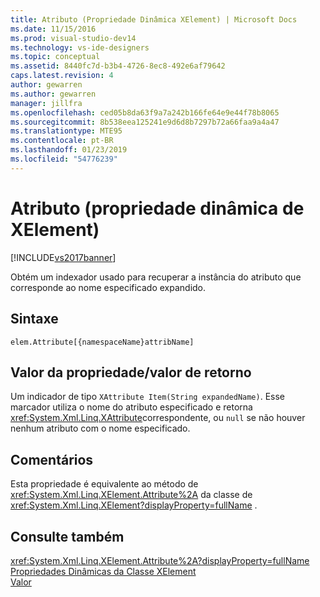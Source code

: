 ```yaml
---
title: Atributo (Propriedade Dinâmica XElement) | Microsoft Docs
ms.date: 11/15/2016
ms.prod: visual-studio-dev14
ms.technology: vs-ide-designers
ms.topic: conceptual
ms.assetid: 8440fc7d-b3b4-4726-8ec8-492e6af79642
caps.latest.revision: 4
author: gewarren
ms.author: gewarren
manager: jillfra
ms.openlocfilehash: ced05b8da63f9a7a242b166fe64e9e44f78b8065
ms.sourcegitcommit: 8b538eea125241e9d6d8b7297b72a66faa9a4a47
ms.translationtype: MTE95
ms.contentlocale: pt-BR
ms.lasthandoff: 01/23/2019
ms.locfileid: "54776239"
---
```

# <a name="attribute-xelement-dynamic-property"></a>Atributo (propriedade dinâmica de XElement)
[!INCLUDE[vs2017banner](../includes/vs2017banner.md)]

Obtém um indexador usado para recuperar a instância do atributo que corresponde ao nome especificado expandido.  
  
## <a name="syntax"></a>Sintaxe  
  
```  
elem.Attribute[{namespaceName}attribName]  
```  
  
## <a name="property-valuereturn-value"></a>Valor da propriedade/valor de retorno  
 Um indicador de tipo `XAttribute Item(String expandedName)`. Esse marcador utiliza o nome do atributo especificado e retorna <xref:System.Xml.Linq.XAttribute>correspondente, ou `null` se não houver nenhum atributo com o nome especificado.  
  
## <a name="remarks"></a>Comentários  
 Esta propriedade é equivalente ao método de <xref:System.Xml.Linq.XElement.Attribute%2A> da classe de <xref:System.Xml.Linq.XElement?displayProperty=fullName> .  
  
## <a name="see-also"></a>Consulte também  
 <xref:System.Xml.Linq.XElement.Attribute%2A?displayProperty=fullName>   
 [Propriedades Dinâmicas da Classe XElement](../designers/xelement-class-dynamic-properties.md)   
 [Valor](../designers/value-xattribute-dynamic-property.md)
